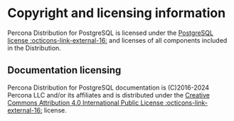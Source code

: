 # Copyright and licensing information

Percona Distribution for PostgreSQL is licensed under the [PostgreSQL license :octicons-link-external-16:](https://opensource.org/licenses/postgresql) and licenses of all components included in the Distribution.

## Documentation licensing

Percona Distribution for PostgreSQL documentation is (C)2016-2024 Percona LLC and/or its affiliates
and is distributed under the [Creative Commons Attribution 4.0 International Public License :octicons-link-external-16:](https://creativecommons.org/licenses/by/4.0/) license.

